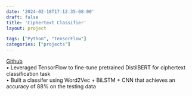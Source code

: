 ```yaml
---
date: '2024-02-18T17:12:35-08:00'
draft: false
title: 'Ciphertext Classifier'
layout: project

tags: ["Python", "TensorFlow"]
categories: ["projects"]
---
```

[Github](https://github.com/yvonnewu1324/ciphertext-classifier) \
• Leveraged TensorFlow to fine-tune pretrained DistilBERT for ciphertext classification task \
• Built a classifer using Word2Vec + BiLSTM + CNN that achieves an accuracy of 88% on the testing data